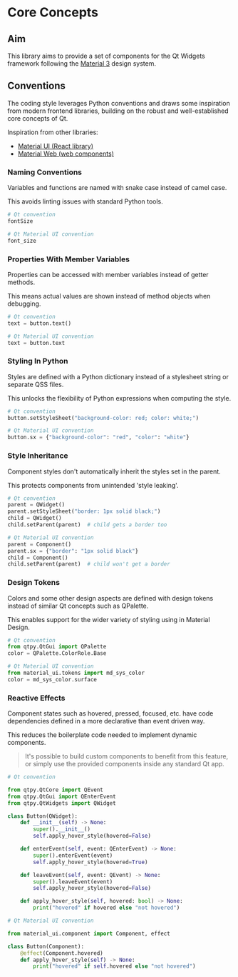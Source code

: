 # Core Concepts

## Aim

This library aims to provide a set of components for the Qt Widgets
framework following the [Material 3](http://m3.material.io/) design
system.

## Conventions

The coding style leverages Python conventions and draws some inspiration
from modern frontend libraries, building on the robust and
well-established core concepts of Qt.

Inspiration from other libraries:

- [Material UI (React library)](https://mui.com/)
- [Material Web (web components)](https://material-web.dev/)

### Naming Conventions

Variables and functions are named with snake case instead of
camel case.

This avoids linting issues with standard Python tools.

```python
# Qt convention
fontSize

# Qt Material UI convention
font_size
```

### Properties With Member Variables

Properties can be accessed with member variables instead of getter
methods.

This means actual values are shown instead of method objects when
debugging.

```python
# Qt convention
text = button.text()

# Qt Material UI convention
text = button.text
```

### Styling In Python

Styles are defined with a Python dictionary instead of a stylesheet
string or separate QSS files.

This unlocks the flexibility of Python expressions when computing the
style.

```python
# Qt convention
button.setStyleSheet("background-color: red; color: white;")

# Qt Material UI convention
button.sx = {"background-color": "red", "color": "white"}
```

### Style Inheritance

Component styles don't automatically inherit the styles set in the
parent.

This protects components from unintended 'style leaking'.

```python
# Qt convention
parent = QWidget()
parent.setStyleSheet("border: 1px solid black;")
child = QWidget()
child.setParent(parent)  # child gets a border too

# Qt Material UI convention
parent = Component()
parent.sx = {"border": "1px solid black"}
child = Component()
child.setParent(parent)  # child won't get a border
```

### Design Tokens

Colors and some other design aspects are defined with design tokens
instead of similar Qt concepts such as QPalette.

This enables support for the wider variety of styling using in Material
Design.

```python
# Qt convention
from qtpy.QtGui import QPalette
color = QPalette.ColorRole.Base

# Qt Material UI convention
from material_ui.tokens import md_sys_color
color = md_sys_color.surface
```

### Reactive Effects

Component states such as hovered, pressed, focused, etc. have code
dependencies defined in a more declarative than event driven way.

This reduces the boilerplate code needed to implement dynamic
components.

> It's possible to build custom components to benefit from this feature,
> or simply use the provided components inside any standard Qt app.

```python
# Qt convention

from qtpy.QtCore import QEvent
from qtpy.QtGui import QEnterEvent
from qtpy.QtWidgets import QWidget

class Button(QWidget):
    def __init__(self) -> None:
        super().__init__()
        self.apply_hover_style(hovered=False)

    def enterEvent(self, event: QEnterEvent) -> None:
        super().enterEvent(event)
        self.apply_hover_style(hovered=True)

    def leaveEvent(self, event: QEvent) -> None:
        super().leaveEvent(event)
        self.apply_hover_style(hovered=False)

    def apply_hover_style(self, hovered: bool) -> None:
        print("hovered" if hovered else "not hovered")

# Qt Material UI convention

from material_ui.component import Component, effect

class Button(Component):
    @effect(Component.hovered)
    def apply_hover_style(self) -> None:
        print("hovered" if self.hovered else "not hovered")
```
